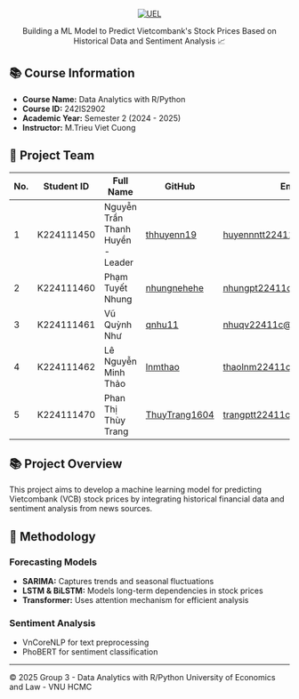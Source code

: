 <p align="center">
  <a href="https://www.uel.edu.vn/" title="University of Economics and Law - VNU HCMC">
    <img src="https://i.imgur.com/jTdznYS.jpeg" alt="UEL">
  </a>
</p>
<div align="center">
Building a ML Model to Predict Vietcombank's Stock Prices Based on Historical Data and Sentiment Analysis 📈
</div>

## 📚 Course Information
- **Course Name:** Data Analytics with R/Python
- **Course ID:** 242IS2902
- **Academic Year:** Semester 2 (2024 - 2025)
- **Instructor:** M.Trieu Viet Cuong

## 👥 Project Team
| No. | Student ID | Full Name | GitHub | Email |
|----|------------|-----------------------------|----------------------|---------------------------------|
| 1 | K224111450 | Nguyễn Trần Thanh Huyền - Leader | [thhuyenn19](https://github.com/thhuyenn19) | huyennntt22411c@st.uel.edu.vn |
| 2 | K224111460 | Phạm Tuyết Nhung | [nhungnehehe](https://github.com/nhungnehehe) | nhungpt22411c@st.uel.edu.vn |
| 3 | K224111461 | Vũ Quỳnh Như | [qnhu11](https://github.com/qnhu11) | nhuqv22411c@st.uel.edu.vn |
| 4 | K224111462 | Lê Nguyễn Minh Thảo | [lnmthao](https://github.com/lnmthao) | thaolnm22411c@st.uel.edu.vn |
| 5 | K224111470 | Phan Thị Thùy Trang | [ThuyTrang1604](https://github.com/ThuyTrang1604) | trangptt22411c@st.uel.edu.vn |

## 📚 Project Overview
This project aims to develop a machine learning model for predicting Vietcombank (VCB) stock prices by integrating historical financial data and sentiment analysis from news sources.

## 🧠 Methodology
### Forecasting Models
- **SARIMA:** Captures trends and seasonal fluctuations
- **LSTM & BiLSTM:** Models long-term dependencies in stock prices
- **Transformer:** Uses attention mechanism for efficient analysis

### Sentiment Analysis
- VnCoreNLP for text preprocessing
- PhoBERT for sentiment classification

---

© 2025 Group 3 - Data Analytics with R/Python
University of Economics and Law - VNU HCMC
